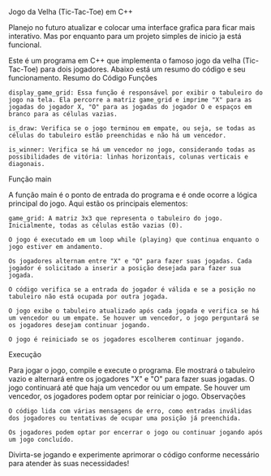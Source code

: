 Jogo da Velha (Tic-Tac-Toe) em C++

Planejo no futuro atualizar e colocar uma interface grafica para ficar mais interativo. Mas por enquanto para um projeto simples de inicio ja está funcional. 

Este é um programa em C++ que implementa o famoso jogo da velha (Tic-Tac-Toe) para dois jogadores. Abaixo está um resumo do código e seu funcionamento.
Resumo do Código
Funções

    display_game_grid: Essa função é responsável por exibir o tabuleiro do jogo na tela. Ela percorre a matriz game_grid e imprime "X" para as jogadas do jogador X, "O" para as jogadas do jogador O e espaços em branco para as células vazias.

    is_draw: Verifica se o jogo terminou em empate, ou seja, se todas as células do tabuleiro estão preenchidas e não há um vencedor.

    is_winner: Verifica se há um vencedor no jogo, considerando todas as possibilidades de vitória: linhas horizontais, colunas verticais e diagonais.

Função main

A função main é o ponto de entrada do programa e é onde ocorre a lógica principal do jogo. Aqui estão os principais elementos:

    game_grid: A matriz 3x3 que representa o tabuleiro do jogo. Inicialmente, todas as células estão vazias (0).

    O jogo é executado em um loop while (playing) que continua enquanto o jogo estiver em andamento.

    Os jogadores alternam entre "X" e "O" para fazer suas jogadas. Cada jogador é solicitado a inserir a posição desejada para fazer sua jogada.

    O código verifica se a entrada do jogador é válida e se a posição no tabuleiro não está ocupada por outra jogada.

    O jogo exibe o tabuleiro atualizado após cada jogada e verifica se há um vencedor ou um empate. Se houver um vencedor, o jogo perguntará se os jogadores desejam continuar jogando.

    O jogo é reiniciado se os jogadores escolherem continuar jogando.

Execução

Para jogar o jogo, compile e execute o programa. Ele mostrará o tabuleiro vazio e alternará entre os jogadores "X" e "O" para fazer suas jogadas. O jogo continuará até que haja um vencedor ou um empate. Se houver um vencedor, os jogadores podem optar por reiniciar o jogo.
Observações

    O código lida com várias mensagens de erro, como entradas inválidas dos jogadores ou tentativas de ocupar uma posição já preenchida.

    Os jogadores podem optar por encerrar o jogo ou continuar jogando após um jogo concluído.

Divirta-se jogando e experimente aprimorar o código conforme necessário para atender às suas necessidades!
